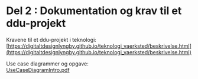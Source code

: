 # Del 2 : Dokumentation og krav til et ddu-projekt

Kravene til et ddu-projekt i teknologi:       
[https://digitaltdesignlyngby.github.io/teknologi_vaerksted/beskrivelse.html](https://digitaltdesignlyngby.github.io/teknologi_vaerksted/beskrivelse.html)

Use case diagrammer og opgave:        
[UseCaseDiagramIntro.pdf](UseCaseDiagramIntro.pdf)